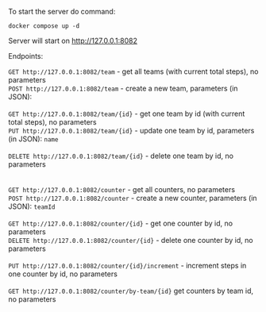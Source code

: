 To start the server do command:
```
docker compose up -d
```
Server will start on http://127.0.0.1:8082

Endpoints:

`GET http://127.0.0.1:8082/team` - get all teams (with current total steps), no parameters
<br/>
`POST http://127.0.0.1:8082/team` - create a new team, parameters (in JSON):
<br/>
<br/>
`GET http://127.0.0.1:8082/team/{id}` - get one team by id (with current total steps), no parameters
<br/>
`PUT http://127.0.0.1:8082/team/{id}` - update one team by id, parameters (in JSON): `name`
<br/>
<br/>
`DELETE http://127.0.0.1:8082/team/{id}` - delete one team by id, no parameters
<br/>
<br/>
<br/>
`GET http://127.0.0.1:8082/counter` - get all counters, no parameters
<br/>
`POST http://127.0.0.1:8082/counter` - create a new counter, parameters (in JSON): `teamId`
<br/>
<br/>
`GET http://127.0.0.1:8082/counter/{id}` - get one counter by id, no parameters
<br/>
`DELETE http://127.0.0.1:8082/counter/{id}` - delete one counter by id, no parameters
<br/>
<br/>
`PUT http://127.0.0.1:8082/counter/{id}/increment` - increment steps in one counter by id, no parameters
<br/>
<br/>
`GET http://127.0.0.1:8082/counter/by-team/{id}` get counters by team id, no parameters

